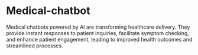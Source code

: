# Medical-chatbot
Medical chatbots powered by AI are transforming healthcare delivery. They provide instant responses to patient inquiries, facilitate symptom checking, and enhance patient engagement, leading to improved health outcomes and streamlined processes.
